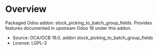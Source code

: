# Overview

Packaged Odoo addon: stock_picking_to_batch_group_fields. Provides features documented in upstream Odoo 16 under this addon.

- Source: OCA/OCB 16.0, addon stock_picking_to_batch_group_fields
- License: LGPL-3
